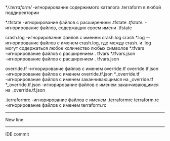 **/.terraform/*  -игнорирование содержимого каталога .terraform в любой поддиректории

*.tfstate  -игнорирование файлов с расширением .tfstate
*.tfstate.*  - игнорирование файлов, содержащих своем имени .tfstate

crash.log  -игнорирование файлов с именем crash.log
crash.*.log  --игнорирование файлов с именем crash.log, где между crash. и .log могут содержаться любое количество любых символов
*.tfvars  -игнорирование файлов с расширением . tfvars
*.tfvars.json  -игнорирование файлов с расширением . tfvars.json

override.tf  -игнорирование файлов с именем override.tf
override.tf.json  -игнорирование файлов с именем override.tf.json
*_override.tf  -игнорирование файлов с именем заканчивающимся на _override.tf
*_override.tf.json  -игнорирование файлов с именем заканчивающимся на _override.tf.json

.terraformrc  -игнорирование файлов с именем .terraformrc 
terraform.rc  -игнорирование файлов с именем terraform.rc

__________________________________________________

New line
__________________________________________________

IDE commit